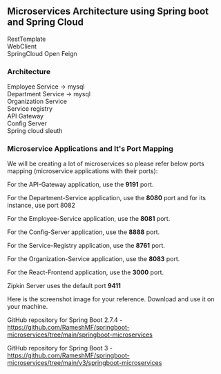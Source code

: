 ## Microservices Architecture using Spring boot and Spring Cloud
RestTemplate<br>
WebClient<br>
SpringCloud Open Feign


### Architecture
Employee Service -> mysql<br>
Department Service -> mysql<br>
Organization Service<br>
Service registry<br>
API Gateway<br>
Config Server<br>
Spring cloud sleuth <br>

### Microservice Applications and It's Port Mapping
We will be creating a lot of microservices so please refer below ports mapping (microservice applications with their ports):

For the API-Gateway application, use the **9191** port.

For the Department-Service application, use the **8080** port and for its instance, use port 8082

For the Employee-Service application, use the **8081** port.

For the Config-Server application, use the **8888** port.

For the Service-Registry application, use the **8761** port.

For the Organization-Service application, use the **8083** port.

For the React-Frontend application, use the **3000** port.

Zipkin Server uses the default port **9411**

Here is the screenshot image for your reference. Download and use it on your machine.

GitHub repository for Spring Boot 2.7.4 - <br> https://github.com/RameshMF/springboot-microservices/tree/main/springboot-microservices



GitHub repository for Spring Boot 3 -<br> https://github.com/RameshMF/springboot-microservices/tree/main/v3/springboot-microservices

